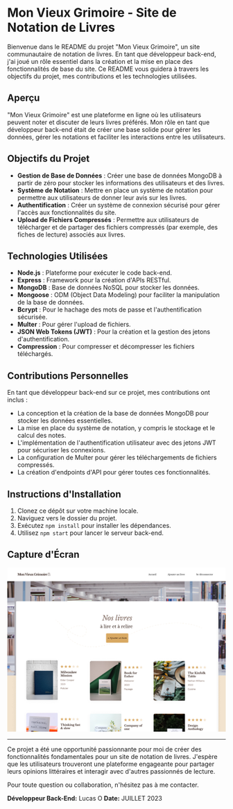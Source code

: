 # Mon Vieux Grimoire - Site de Notation de Livres

Bienvenue dans le README du projet "Mon Vieux Grimoire", un site communautaire de notation de livres. En tant que développeur back-end, j'ai joué un rôle essentiel dans la création et la mise en place des fonctionnalités de base du site. Ce README vous guidera à travers les objectifs du projet, mes contributions et les technologies utilisées.

## Aperçu

"Mon Vieux Grimoire" est une plateforme en ligne où les utilisateurs peuvent noter et discuter de leurs livres préférés. Mon rôle en tant que développeur back-end était de créer une base solide pour gérer les données, gérer les notations et faciliter les interactions entre les utilisateurs.

## Objectifs du Projet

- **Gestion de Base de Données** : Créer une base de données MongoDB à partir de zéro pour stocker les informations des utilisateurs et des livres.
- **Système de Notation** : Mettre en place un système de notation pour permettre aux utilisateurs de donner leur avis sur les livres.
- **Authentification** : Créer un système de connexion sécurisé pour gérer l'accès aux fonctionnalités du site.
- **Upload de Fichiers Compressés** : Permettre aux utilisateurs de télécharger et de partager des fichiers compressés (par exemple, des fiches de lecture) associés aux livres.

## Technologies Utilisées

- **Node.js** : Plateforme pour exécuter le code back-end.
- **Express** : Framework pour la création d'APIs RESTful.
- **MongoDB** : Base de données NoSQL pour stocker les données.
- **Mongoose** : ODM (Object Data Modeling) pour faciliter la manipulation de la base de données.
- **Bcrypt** : Pour le hachage des mots de passe et l'authentification sécurisée.
- **Multer** : Pour gérer l'upload de fichiers.
- **JSON Web Tokens (JWT)** : Pour la création et la gestion des jetons d'authentification.
- **Compression** : Pour compresser et décompresser les fichiers téléchargés.

## Contributions Personnelles

En tant que développeur back-end sur ce projet, mes contributions ont inclus :

- La conception et la création de la base de données MongoDB pour stocker les données essentielles.
- La mise en place du système de notation, y compris le stockage et le calcul des notes.
- L'implémentation de l'authentification utilisateur avec des jetons JWT pour sécuriser les connexions.
- La configuration de Multer pour gérer les téléchargements de fichiers compressés.
- La création d'endpoints d'API pour gérer toutes ces fonctionnalités.

## Instructions d'Installation

1. Clonez ce dépôt sur votre machine locale.
2. Naviguez vers le dossier du projet.
3. Exécutez `npm install` pour installer les dépendances.
4. Utilisez `npm start` pour lancer le serveur back-end.

## Capture d'Écran

![Capture d'écran](screenshots/screenshot.png)


---

Ce projet a été une opportunité passionnante pour moi de créer des fonctionnalités fondamentales pour un site de notation de livres. J'espère que les utilisateurs trouveront une plateforme engageante pour partager leurs opinions littéraires et interagir avec d'autres passionnés de lecture.

Pour toute question ou collaboration, n'hésitez pas à me contacter.

**Développeur Back-End:** Lucas O
**Date:** JUILLET 2023
